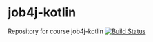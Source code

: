 # job4j-kotlin
Repository for course job4j-kotlin
[![Build Status](https://travis-ci.org/Andrey4281/job4j-kotlin.svg?branch=master)](https://travis-ci.org/Andrey4281/job4j-kotlin)
